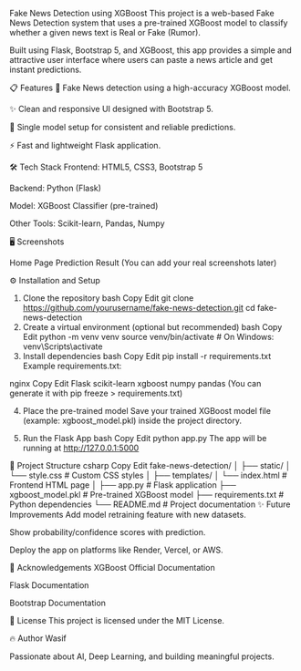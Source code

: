  Fake News Detection using XGBoost
This project is a web-based Fake News Detection system that uses a pre-trained XGBoost model to classify whether a given news text is Real or Fake (Rumor).

Built using Flask, Bootstrap 5, and XGBoost, this app provides a simple and attractive user interface where users can paste a news article and get instant predictions.

📋 Features
🧠 Fake News detection using a high-accuracy XGBoost model.

✨ Clean and responsive UI designed with Bootstrap 5.

📜 Single model setup for consistent and reliable predictions.

⚡ Fast and lightweight Flask application.

🛠️ Tech Stack
Frontend: HTML5, CSS3, Bootstrap 5

Backend: Python (Flask)

Model: XGBoost Classifier (pre-trained)

Other Tools: Scikit-learn, Pandas, Numpy

🖥️ Screenshots

Home Page	Prediction Result
(You can add your real screenshots later)

⚙️ Installation and Setup
1. Clone the repository
bash
Copy
Edit
git clone https://github.com/yourusername/fake-news-detection.git
cd fake-news-detection
2. Create a virtual environment (optional but recommended)
bash
Copy
Edit
python -m venv venv
source venv/bin/activate   # On Windows: venv\Scripts\activate
3. Install dependencies
bash
Copy
Edit
pip install -r requirements.txt
Example requirements.txt:

nginx
Copy
Edit
Flask
scikit-learn
xgboost
numpy
pandas
(You can generate it with pip freeze > requirements.txt)

4. Place the pre-trained model
Save your trained XGBoost model file (example: xgboost_model.pkl) inside the project directory.

5. Run the Flask App
bash
Copy
Edit
python app.py
The app will be running at http://127.0.0.1:5000

📁 Project Structure
csharp
Copy
Edit
fake-news-detection/
│
├── static/
│   └── style.css         # Custom CSS styles
│
├── templates/
│   └── index.html        # Frontend HTML page
│
├── app.py                # Flask application
├── xgboost_model.pkl      # Pre-trained XGBoost model
├── requirements.txt      # Python dependencies
└── README.md             # Project documentation
✨ Future Improvements
Add model retraining feature with new datasets.

Show probability/confidence scores with prediction.

Deploy the app on platforms like Render, Vercel, or AWS.

🤝 Acknowledgements
XGBoost Official Documentation

Flask Documentation

Bootstrap Documentation

📜 License
This project is licensed under the MIT License.

🔥 Author
Wasif

Passionate about AI, Deep Learning, and building meaningful projects.